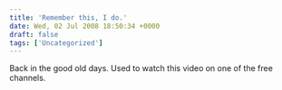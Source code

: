 ```yaml
---
title: 'Remember this, I do.'
date: Wed, 02 Jul 2008 18:50:34 +0000
draft: false
tags: ['Uncategorized']
---
```


 Back in the good old days. Used to watch this video on one of the free channels.